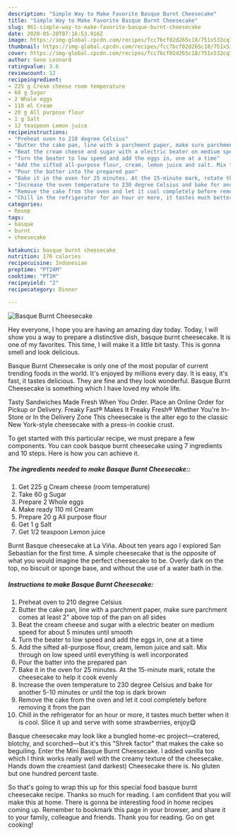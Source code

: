 ```yaml
---
description: "Simple Way to Make Favorite Basque Burnt Cheesecake"
title: "Simple Way to Make Favorite Basque Burnt Cheesecake"
slug: 961-simple-way-to-make-favorite-basque-burnt-cheesecake
date: 2020-05-20T07:16:53.916Z
image: https://img-global.cpcdn.com/recipes/fcc7bcf02d265c18/751x532cq70/basque-burnt-cheesecake-recipe-main-photo.jpg
thumbnail: https://img-global.cpcdn.com/recipes/fcc7bcf02d265c18/751x532cq70/basque-burnt-cheesecake-recipe-main-photo.jpg
cover: https://img-global.cpcdn.com/recipes/fcc7bcf02d265c18/751x532cq70/basque-burnt-cheesecake-recipe-main-photo.jpg
author: Gene Leonard
ratingvalue: 3.6
reviewcount: 12
recipeingredient:
- 225 g Cream cheese room temperature
- 60 g Sugar
- 2 Whole eggs
- 110 ml Cream
- 20 g All purpose flour
- 1 g Salt
- 12 teaspoon Lemon juice
recipeinstructions:
- "Preheat oven to 210 degree Celsius"
- "Butter the cake pan, line with a parchment paper, make sure parchment comes at least 2&#34; above top of the pan on all sides"
- "Beat the cream cheese and sugar with a electric beater on medium speed for about 5 minutes until smooth"
- "Turn the beater to low speed and add the eggs in, one at a time"
- "Add the sifted all-purpose flour, cream, lemon juice and salt. Mix through on low speed until everything is well incorporated"
- "Pour the batter into the prepared pan"
- "Bake it in the oven for 25 minutes. At the 15-minute mark, rotate the cheesecake to help it cook evenly"
- "Increase the oven temperature to 230 degree Celsius and bake for another 5-10 minutes or until the top is dark brown"
- "Remove the cake from the oven and let it cool completely before removing it from the pan"
- "Chill in the refrigerator for an hour or more, it tastes much better when it is cool. Slice it up and serve with some strawberries, enjoy😋"
categories:
- Resep
tags:
- basque
- burnt
- cheesecake

katakunci: basque burnt cheesecake
nutrition: 176 calories
recipecuisine: Indonesian
preptime: "PT24M"
cooktime: "PT1H"
recipeyield: "2"
recipecategory: Dinner

---
```



![Basque Burnt Cheesecake](https://img-global.cpcdn.com/recipes/fcc7bcf02d265c18/751x532cq70/basque-burnt-cheesecake-recipe-main-photo.jpg)

Hey everyone, I hope you are having an amazing day today. Today, I will show you a way to prepare a distinctive dish, basque burnt cheesecake. It is one of my favorites. This time, I will make it a little bit tasty. This is gonna smell and look delicious.

Basque Burnt Cheesecake is only one of the most popular of current trending foods in the world. It's enjoyed by millions every day. It is easy, it's fast, it tastes delicious. They are fine and they look wonderful. Basque Burnt Cheesecake is something which I have loved my whole life.

Tasty Sandwiches Made Fresh When You Order. Place an Online Order for Pickup or Delivery. Freaky Fast® Makes It Freaky Fresh® Whether You&#39;re In-Store or In the Delivery Zone This cheesecake is the alter ego to the classic New York-style cheesecake with a press-in cookie crust.


To get started with this particular recipe, we must prepare a few components. You can cook basque burnt cheesecake using 7 ingredients and 10 steps. Here is how you can achieve it.

##### The ingredients needed to make Basque Burnt Cheesecake::

1. Get 225 g Cream cheese (room temperature)
1. Take 60 g Sugar
1. Prepare 2 Whole eggs
1. Make ready 110 ml Cream
1. Prepare 20 g All purpose flour
1. Get 1 g Salt
1. Get 1/2 teaspoon Lemon juice


Burnt Basque cheesecake at La Viña. About ten years ago I explored San Sebastían for the first time. A simple cheesecake that is the opposite of what you would imagine the perfect cheesecake to be. Overly dark on the top, no biscuit or sponge base, and without the use of a water bath in the. 

##### Instructions to make Basque Burnt Cheesecake:

1. Preheat oven to 210 degree Celsius
1. Butter the cake pan, line with a parchment paper, make sure parchment comes at least 2&#34; above top of the pan on all sides
1. Beat the cream cheese and sugar with a electric beater on medium speed for about 5 minutes until smooth
1. Turn the beater to low speed and add the eggs in, one at a time
1. Add the sifted all-purpose flour, cream, lemon juice and salt. Mix through on low speed until everything is well incorporated
1. Pour the batter into the prepared pan
1. Bake it in the oven for 25 minutes. At the 15-minute mark, rotate the cheesecake to help it cook evenly
1. Increase the oven temperature to 230 degree Celsius and bake for another 5-10 minutes or until the top is dark brown
1. Remove the cake from the oven and let it cool completely before removing it from the pan
1. Chill in the refrigerator for an hour or more, it tastes much better when it is cool. Slice it up and serve with some strawberries, enjoy😋


Basque cheesecake may look like a bungled home-ec project—cratered, blotchy, and scorched—but it&#39;s this &#34;Shrek factor&#34; that makes the cake so beguiling. Enter the Mini Basque Burnt Cheesecake. I added vanilla too which I think works really well with the creamy texture of the cheesecake. Hands down the creamiest (and darkest) Cheesecake there is. No gluten but one hundred percent taste. 

So that's going to wrap this up for this special food basque burnt cheesecake recipe. Thanks so much for reading. I am confident that you will make this at home. There is gonna be interesting food in home recipes coming up. Remember to bookmark this page in your browser, and share it to your family, colleague and friends. Thank you for reading. Go on get cooking!
